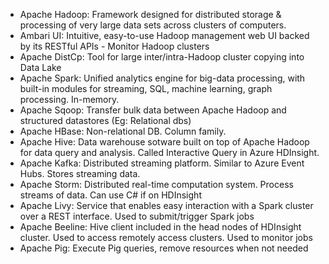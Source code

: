 - Apache Hadoop: Framework designed for distributed storage & processing of very large data sets across clusters of computers.
- Ambari UI: Intuitive, easy-to-use Hadoop management web UI backed by its RESTful APIs - Monitor Hadoop clusters
- Apache DistCp: Tool for large inter/intra-Hadoop cluster copying into Data Lake
- Apache Spark: Unified analytics engine for big-data processing, with built-in modules for streaming, SQL, machine learning, graph processing. In-memory.
- Apache Sqoop: Transfer bulk data between Apache Hadoop and structured datastores (Eg: Relational dbs)
- Apache HBase: Non-relational DB. Column family.
- Apache Hive: Data warehouse sotware built on top of Apache Hadoop for data query and analysis. Called Interactive Query in Azure HDInsight.
- Apache Kafka: Distributed streaming platform. Similar to Azure Event Hubs. Stores streaming data.
- Apache Storm: Distributed real-time computation system. Process streams of data. Can use C# if on HDInsight
- Apache Livy: Service that enables easy interaction with a Spark cluster over a REST interface. Used to submit/trigger Spark jobs
- Apache Beeline: Hive client included in the head nodes of HDInsight cluster. Used to access remotely access clusters. Used to monitor jobs
- Apache Pig: Execute Pig queries, remove resources when not needed
